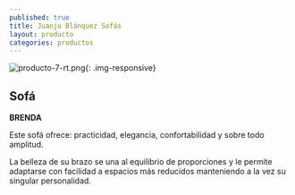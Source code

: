 ```yaml
---
published: true
title: Juanjo Blánquez Sofás
layout: producto
categories: productos
---
```

![producto-7-rt.png]({{site.baseurl}}/media/producto-7-rt.png){: .img-responsive}

## Sofá
**BRENDA**

Este sofá ofrece: practicidad, elegancia, confortabilidad y sobre todo amplitud.

La belleza de su brazo se una al equilibrio de proporciones y le permite adaptarse con facilidad a espacios más reducidos manteniendo a la vez su singular personalidad.
